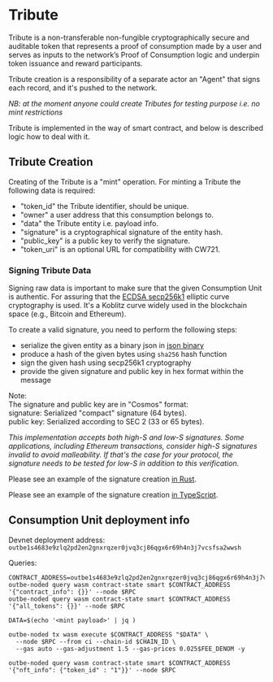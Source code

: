 # Tribute

Tribute is a non-transferable non-fungible cryptographically secure and auditable token
that represents a proof of consumption made by a user and 
serves as inputs to the network’s Proof of Consumption logic 
and underpin token issuance and reward participants. 

Tribute creation is a responsibility of a separate actor an "Agent" that
signs each record, and it's pushed to the network.

_NB: at the moment anyone could create Tributes for testing purpose i.e. no mint restrictions_

Tribute is implemented in the way of smart contract, and below is described logic how to deal with it.

## Tribute Creation

Creating of the Tribute is a "mint" operation. 
For minting a Tribute the following data is required:
- "token_id" the Tribute identifier, should be unique.
- "owner" a user address that this consumption belongs to.
- "data" the Tribute entity i.e. payload info.
- "signature" is a cryptographical signature of the entity hash.
- "public_key" is a public key to verify the signature.
- "token_uri" is an optional URL for compatibility with CW721.

### Signing Tribute Data

Signing raw data is important to make sure that the given Consumption Unit is authentic. For assuring that
the [ECDSA secp256k1](https://cosmwasm.cosmos.network/core/standard-library/cryptography/k256) elliptic curve cryptography is used.
It's a Koblitz curve widely used in the blockchain space (e.g., Bitcoin and Ethereum).

To create a valid signature, you need to perform the following steps:

- serialize the given entity as a binary json in [json binary](https://github.com/CosmWasm/serde-json-wasm)
- produce a hash of the given bytes using `sha256` hash function
- sign the given hash using secp256k1 cryptography
- provide the given signature and public key in hex format within the message

Note:  
The signature and public key are in "Cosmos" format:  
signature: Serialized "compact" signature (64 bytes).  
public key: Serialized according to SEC 2 (33 or 65 bytes).  

_This implementation accepts both high-S and low-S signatures.
Some applications, including Ethereum transactions, consider high-S signatures invalid to avoid malleability.
If that's the case for your protocol, the signature needs to be tested for low-S in addition to this verification._

Please see an example of the signature creation [in Rust](./src/contract.rs:335).

Please see an example of the signature creation [in TypeScript](./sign-cu-ts-demo/README.md).

## Consumption Unit deployment info

Devnet deployment address: `outbe1s4683e9zlq2pd2en2gnxrqzer0jvq3cj86qgx6r69h4n3j7vcsfsa2wwsh`

Queries: 

```shell
CONTRACT_ADDRESS=outbe1s4683e9zlq2pd2en2gnxrqzer0jvq3cj86qgx6r69h4n3j7vcsfsa2wwsh
outbe-noded query wasm contract-state smart $CONTRACT_ADDRESS '{"contract_info": {}}' --node $RPC
outbe-noded query wasm contract-state smart $CONTRACT_ADDRESS '{"all_tokens": {}}' --node $RPC

DATA=$(echo '<mint payload>' | jq )

outbe-noded tx wasm execute $CONTRACT_ADDRESS "$DATA" \
  --node $RPC --from ci --chain-id $CHAIN_ID \
  --gas auto --gas-adjustment 1.5 --gas-prices 0.025$FEE_DENOM -y

outbe-noded query wasm contract-state smart $CONTRACT_ADDRESS '{"nft_info": {"token_id" : "1"}}' --node $RPC

```
